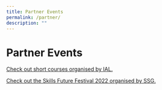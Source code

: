 ```yaml
---
title: Partner Events
permalink: /partner/
description: ""
---
```

# Partner Events


[Check out short courses organised by IAL.](https://www.ial.edu.sg/short-courses/)

[Check out the Skills Future Festival 2022 organised by SSG.](https://skillsfuturefestival.sg/smart/hello/LMP?EI=b744yibj)